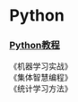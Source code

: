 # Python
### [Python教程](http://www.runoob.com/python/python-tutorial.html)  
《机器学习实战》  
《集体智慧编程》  
《统计学习方法》
